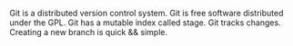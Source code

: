Git is a distributed version control system.
Git is free software distributed under the GPL.
Git has a mutable index called stage.
Git tracks changes.
Creating a new branch is quick && simple.

